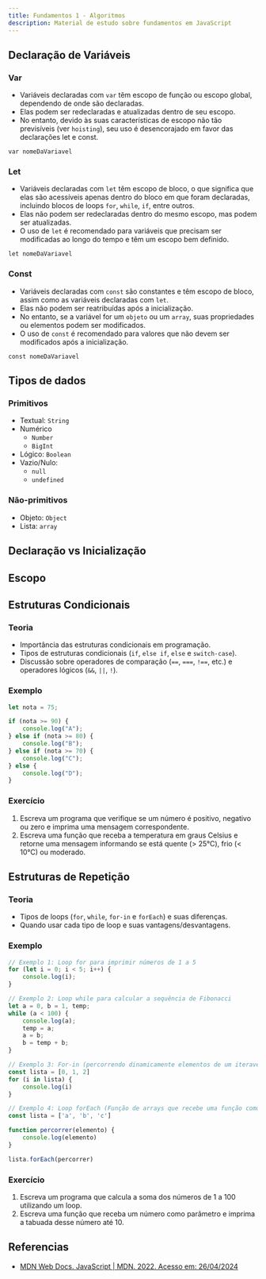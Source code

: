 ```yaml
---
title: Fundamentos 1 - Algoritmos
description: Material de estudo sobre fundamentos em JavaScript
---
```


## Declaração de Variáveis

### Var

- Variáveis declaradas com `var` têm escopo de função ou escopo global, dependendo de onde são declaradas.
- Elas podem ser redeclaradas e atualizadas dentro de seu escopo.
- No entanto, devido às suas características de escopo não tão previsíveis (ver `hoisting`), seu uso é desencorajado em favor das declarações let e const.

```javascrpt
var nomeDaVariavel
```

### Let

- Variáveis declaradas com `let` têm escopo de bloco, o que significa que elas são acessíveis apenas dentro do bloco em que foram declaradas, incluindo blocos de loops `for`, `while`, `if`, entre outros.
- Elas não podem ser redeclaradas dentro do mesmo escopo, mas podem ser atualizadas.
- O uso de `let` é recomendado para variáveis que precisam ser modificadas ao longo do tempo e têm um escopo bem definido.

```javascrpt
let nomeDaVariavel
```

### Const

- Variáveis declaradas com `const` são constantes e têm escopo de bloco, assim como as variáveis declaradas com `let`.
- Elas não podem ser reatribuídas após a inicialização.
- No entanto, se a variável for um `objeto` ou um `array`, suas propriedades ou elementos podem ser modificados.
- O uso de `const` é recomendado para valores que não devem ser modificados após a inicialização.

```javascrpt
const nomeDaVariavel
```

## Tipos de dados

<!-- TODO Melhorar essa parte-->

### Primitivos

- Textual: `String`
- Numérico
  - `Number`
  - `BigInt`
- Lógico: `Boolean`
- Vazio/Nulo:
  - `null`
  - `undefined`

### Não-primitivos

- Objeto: `Object`
- Lista: `array`

## Declaração vs Inicialização

<!-- TODO Melhorar essa parte-->

## Escopo

<!-- TODO Melhorar essa parte-->

## Estruturas Condicionais

### Teoria

- Importância das estruturas condicionais em programação.
- Tipos de estruturas condicionais (`if`, `else if`, `else` e `switch-case`).
- Discussão sobre operadores de comparação (`==`, `===`, `!==`, etc.) e operadores lógicos (`&&`, `||`, `!`).

### Exemplo

```javascript
let nota = 75;

if (nota >= 90) {
    console.log("A");
} else if (nota >= 80) {
    console.log("B");
} else if (nota >= 70) {
    console.log("C");
} else {
    console.log("D");
}
```

### Exercício

1. Escreva um programa que verifique se um número é positivo, negativo ou zero e imprima uma mensagem correspondente.
2. Escreva uma função que receba a temperatura em graus Celsius e retorne uma mensagem informando se está quente (> 25°C), frio (< 10°C) ou moderado.

## Estruturas de Repetição

### Teoria

- Tipos de loops (`for`, `while`, `for-in` e `forEach`) e suas diferenças.
- Quando usar cada tipo de loop e suas vantagens/desvantagens.

### Exemplo

```javascript
// Exemplo 1: Loop for para imprimir números de 1 a 5
for (let i = 0; i < 5; i++) {
    console.log(i);
}

// Exemplo 2: Loop while para calcular a sequência de Fibonacci
let a = 0, b = 1, temp;
while (a < 100) {
    console.log(a);
    temp = a;
    a = b;
    b = temp + b;
}

// Exemplo 3: For-in (percorrendo dinamicamente elementos de um iteravel)
const lista = [0, 1, 2]
for (i in lista) {
    console.log(i)
}

// Exemplo 4: Loop forEach (Função de arrays que recebe uma função como parametro, obrigatoriamente contento: O valor atual do elemento sendo processado no array)
const lista = ['a', 'b', 'c']

function percorrer(elemento) {
    console.log(elemento)
}

lista.forEach(percorrer)
```

### Exercício

1. Escreva um programa que calcula a soma dos números de 1 a 100 utilizando um loop.
2. Escreva uma função que receba um número como parâmetro e imprima a tabuada desse número até 10.

## Referencias

- [MDN Web Docs. JavaScript | MDN. 2022. Acesso em: 26/04/2024](https://developer.mozilla.org/pt-BR/docs/Web/JavaScript)

